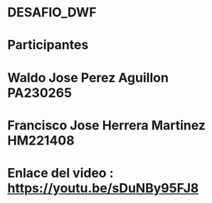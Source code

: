 ﻿# DESAFIO_DWF
# Participantes 
# Waldo Jose Perez Aguillon PA230265
# Francisco Jose Herrera Martinez HM221408
# Enlace del video : https://youtu.be/sDuNBy95FJ8
